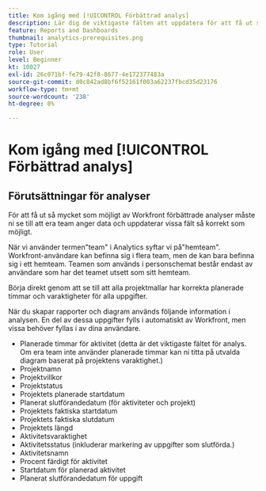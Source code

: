 ```yaml
---
title: Kom igång med [!UICONTROL Förbättrad analys]
description: Lär dig de viktigaste fälten att uppdatera för att få ut så mycket som möjligt av den förbättrade analysen.
feature: Reports and Dashboards
thumbnail: analytics-prerequisites.png
type: Tutorial
role: User
level: Beginner
kt: 10027
exl-id: 26c071bf-fe79-42f8-8677-4e172377483a
source-git-commit: d0c842ad8bf6f52161f003a62237fbcd35d23176
workflow-type: tm+mt
source-wordcount: '238'
ht-degree: 0%

---
```


# Kom igång med [!UICONTROL Förbättrad analys]

## Förutsättningar för analyser

För att få ut så mycket som möjligt av Workfront förbättrade analyser måste ni se till att era team anger data och uppdaterar vissa fält så korrekt som möjligt.

När vi använder termen&quot;team&quot; i Analytics syftar vi på&quot;hemteam&quot;. Workfront-användare kan befinna sig i flera team, men de kan bara befinna sig i ett hemteam. Teamen som används i personschemat består endast av användare som har det teamet utsett som sitt hemteam.

Börja direkt genom att se till att alla projektmallar har korrekta planerade timmar och varaktigheter för alla uppgifter.

När du skapar rapporter och diagram används följande information i analysen. En del av dessa uppgifter fylls i automatiskt av Workfront, men vissa behöver fyllas i av dina användare.

* Planerade timmar för aktivitet (detta är det viktigaste fältet för analys. Om era team inte använder planerade timmar kan ni titta på utvalda diagram baserat på projektens varaktighet.)
* Projektnamn
* Projektvillkor
* Projektstatus
* Projektets planerade startdatum
* Planerat slutförandedatum (för aktiviteter och projekt)
* Projektets faktiska startdatum
* Projektets faktiska slutdatum
* Projektets längd
* Aktivitetsvaraktighet
* Aktivitetsstatus (inkluderar markering av uppgifter som slutförda.)
* Aktivitetsnamn
* Procent färdigt för aktivitet
* Startdatum för planerad aktivitet
* Planerat slutförandedatum för uppgift
